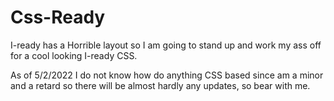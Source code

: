 # Css-Ready
I-ready has a Horrible layout so I am going to stand up and work my ass off for a cool looking I-ready CSS. 

As of 5/2/2022 I do not know how do anything CSS based since am a minor and a retard so there will be almost hardly any updates, so bear with me.

